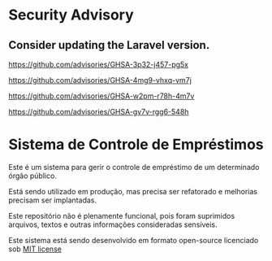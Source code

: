# Security Advisory

## Consider updating the Laravel version.
https://github.com/advisories/GHSA-3p32-j457-pg5x

https://github.com/advisories/GHSA-4mg9-vhxq-vm7j

https://github.com/advisories/GHSA-w2pm-r78h-4m7v

https://github.com/advisories/GHSA-gv7v-rgg6-548h


# Sistema de Controle de Empréstimos

Este é um sistema para gerir o controle de empréstimo de um determinado órgão público.

Está sendo utilizado em produção, mas precisa ser refatorado e melhorias precisam ser implantadas.

Este repositório não é plenamente funcional, pois foram suprimidos arquivos, textos e outras informações consideradas sensíveis.

Este sistema está sendo desenvolvido em formato open-source licenciado sob [MIT license](http://opensource.org/licenses/MIT)
